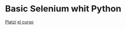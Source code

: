 # Basic Selenium whit Python

[Platzi](https://platzi.com)
[el curso](https://platzi.com/clases/intro-selenium)